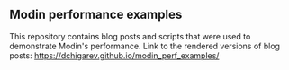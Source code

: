 ## Modin performance examples

This repository contains blog posts and scripts that were used to demonstrate Modin's performance.
Link to the rendered versions of blog posts: https://dchigarev.github.io/modin_perf_examples/
